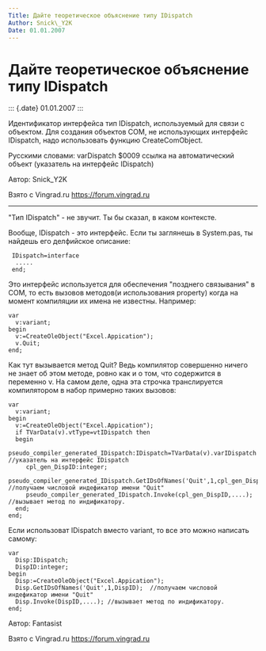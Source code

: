 ```yaml
---
Title: Дайте теоретическое объяснение типу IDispatch
Author: Snick\_Y2K
Date: 01.01.2007
---
```



Дайте теоретическое объяснение типу IDispatch
=============================================

::: {.date}
01.01.2007
:::

Идентификатор интерфейса тип IDispatch, используемый для связи с
объектом. Для создания объектов COM, не использующих интерфейс
IDispatch, надо использовать функцию CreateComObject.

Русскими словами: varDispatch        $0009        ссылка на
автоматический объект (указатель на интерфейс IDispatch)

Автор: Snick\_Y2K

Взято с Vingrad.ru <https://forum.vingrad.ru>

------------------------------------------------------------------------

\"Тип IDispatch\" - не звучит. Ты бы сказал, в каком контексте.

Вообще, IDispatch - это интерфейс. Если ты заглянешь в System.pas, ты
найдешь его делфийское описание:

     IDispatch=interface
      .....
     end;

Это интерфейс используется для обеспечения \"позднего связывания\" в
COM, то есть вызовов методов(и использования property) когда на момент
компиляции их имена не известны. Например:

    var
      v:variant;
    begin
      v:=CreateOleObject("Excel.Appication");
      v.Quit;
    end;

Как тут вызывается метод Quit? Ведь компилятор совершенно ничего не
знает об этом методе, ровно как и о том, что содержится в переменно v.
На самом деле, одна эта строчка транслируется компилятором в набор
примерно таких вызовов:

    var
      v:variant;
    begin
      v:=CreateOleObject("Excel.Appication");
      if TVarData(v).vtType=vtIDispatch then
      begin
         pseudo_compiler_generated_IDispatch:IDispatch=TVarData(v).varIDispatch //указатель на интерфейс IDispatch
         cpl_gen_DispID:integer;
         pseudo_compiler_generated_IDispatch.GetIDsOfNames('Quit',1,cpl_gen_DispID);  //получаем числовой индефикатор имени "Quit"
         pseudo_compiler_generated_IDispatch.Invoke(cpl_gen_DispID,....); //вызывает метод по индификатору.
      end;
    end;

Если использоват IDispatch вместо variant, то все это можно написать
самому:

    var
      Disp:IDispatch;
      DispID:integer;
    begin
      Disp:=CreateOleObject("Excel.Appication");
      Disp.GetIDsOfNames('Quit',1,DispID);  //получаем числовой индефикатор имени "Quit"
      Disp.Invoke(DispID,....); //вызывает метод по индификатору.
    end;

Автор: Fantasist

Взято с Vingrad.ru <https://forum.vingrad.ru>
